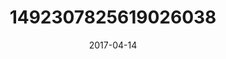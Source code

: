 ---
title: "1492307825619026038"
cover: "2017-04-14 06.56.17 1492307825619026038_46248401"
photo: "2017-04-14 06.56.17 1492307825619026038_46248401"
date: "2017-04-14"
type: "photo"
---